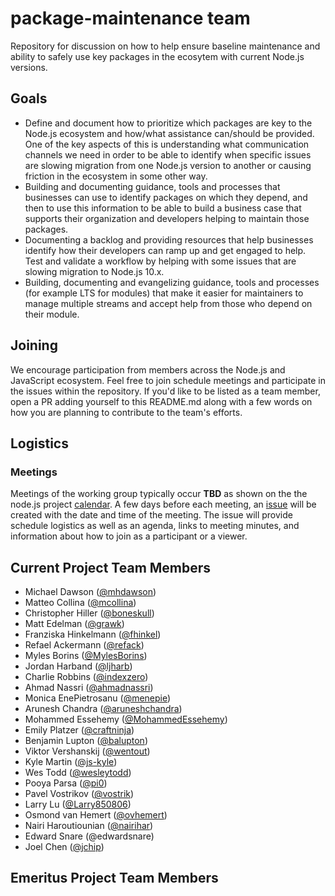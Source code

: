 # package-maintenance team

Repository for discussion on how to help ensure baseline
maintenance and ability to safely use key packages in the
ecosytem with current Node.js versions.

## Goals

* Define and document how to prioritize which packages are key to the
  Node.js ecosystem and how/what assistance can/should be provided.
  One of the key aspects of this is understanding what communication
  channels we need in order to be able to identify when specific
  issues are slowing migration from one Node.js version to another
  or causing friction in the ecosystem in some other way.
* Building and documenting guidance, tools and processes that
  businesses can use to identify packages on which they depend,
  and then to use this information to be able to build a business
  case that supports their organization and developers helping to
  maintain those packages.
* Documenting a backlog and providing resources that help
  businesses identify how their developers can ramp up and
  get engaged to help. Test and validate a workflow by helping
  with some issues that are slowing migration to Node.js 10.x.
* Building, documenting and evangelizing guidance, tools and
  processes (for example LTS for modules)
  that make it easier for maintainers to manage multiple
  streams and accept help from those who depend on their module.

## Joining

We encourage participation from members across the Node.js and JavaScript
ecosystem. Feel free to join schedule meetings and participate
in the issues within the repository. If you'd like to be listed as
a team member, open a PR adding yourself to this README.md along with
a few words on how you are planning to contribute to the team's
efforts.

## Logistics

### Meetings

Meetings of the working group typically occur **TBD** as shown on the
the node.js project [calendar](https://nodejs.org/calendar).
A few days before each meeting, an
[issue](https://github.com/nodejs/package-maintenance/issues)
will be created with the date and time of the meeting.
The issue will provide schedule logistics as well as
an agenda, links to meeting minutes, and
information about how to join as a participant or a viewer.

## Current Project Team Members

  + Michael Dawson ([@mhdawson](https://github.com/mhdawson))
  + Matteo Collina ([@mcollina](https://github.com/mcollina))
  + Christopher Hiller ([@boneskull](https://github.com/boneskull))
  + Matt Edelman ([@grawk](https://github.com/grawk))
  + Franziska Hinkelmann ([@fhinkel](https://github.com/fhinkel))
  + Refael Ackermann ([@refack](https://github.com/refack))
  + Myles Borins ([@MylesBorins](https://github.com/MylesBorins))
  + Jordan Harband ([@ljharb](https://github.com/ljharb))
  + Charlie Robbins ([@indexzero](https://github.com/indexzero))
  + Ahmad Nassri ([@ahmadnassri](https://github.com/ahmadnassri))
  + Monica EnePietrosanu ([@menepie](https://github.com/menepie))
  + Arunesh Chandra ([@aruneshchandra](https://github.com/aruneshchandra))
  + Mohammed Essehemy ([@MohammedEssehemy](https://github.com/MohammedEssehemy))
  + Emily Platzer ([@craftninja](https://github.com/craftninja))
  + Benjamin Lupton ([@balupton](https://github.com/balupton))
  + Viktor Vershanskij ([@wentout](https://github.com/wentout))
  + Kyle Martin ([@js-kyle](https://github.com/js-kyle))
  + Wes Todd ([@wesleytodd](https://github.com/wesleytodd))
  + Pooya Parsa ([@pi0](https://github.com/pi0))
  + Pavel Vostrikov ([@vostrik](https://github.com/vostrik))
  + Larry Lu ([@Larry850806](https://github.com/Larry85))
  + Osmond van Hemert ([@ovhemert](https://github.com/ovhemert))
  + Nairi Haroutiounian ([@nairihar](https://github.com/nairihar))
  + Edward Snare (@edwardsnare)
  + Joel Chen ([@jchip](https://github.com/jchip))

## Emeritus Project Team Members
